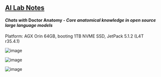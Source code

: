 ## <u>AI Lab Notes</u>

#### ***Chats with*** **Doctor Anatomy -** ***Core anatomical knowledge in open source large language models***

Platform: AGX Orin 64GB, booting 1TB NVME SSD, JetPack 5.1.2 (L4T r35.4.1)

![image](https://github.com/rtrelease/Jetson-Symbolics-Neuromorphics/assets/71346897/90e79657-820c-465f-be94-d26098840e51)


![image](https://github.com/rtrelease/Jetson-Symbolics-Neuromorphics/assets/71346897/cdc902bc-77af-499b-85e7-b84e452780ec)

![image](https://github.com/rtrelease/Jetson-Symbolics-Neuromorphics/assets/71346897/44dc0501-48d7-4951-b8cc-9810cf3dbf6f)

